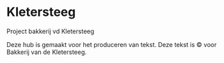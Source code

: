 # Kletersteeg
Project bakkerij vd Kletersteeg

Deze hub is gemaakt voor het produceren van tekst. Deze tekst is © voor Bakkerij van de Kletersteeg.
